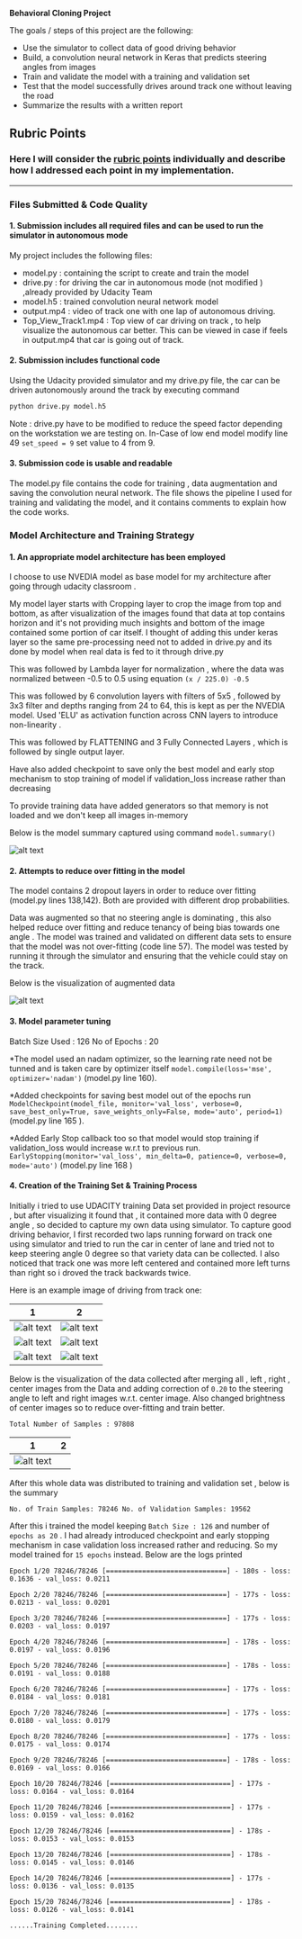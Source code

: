 **Behavioral Cloning Project**

The goals / steps of this project are the following:
* Use the simulator to collect data of good driving behavior
* Build, a convolution neural network in Keras that predicts steering angles from images
* Train and validate the model with a training and validation set
* Test that the model successfully drives around track one without leaving the road
* Summarize the results with a written report


[//]: # (Image References)

[image1]: ./model.PNG "Model"
[image2]: ./data_plot.PNG "Data Visual"
[image3]: ./data_plot2.PNG "Data Visual"
[image4]: ./1.jpg "Training Data"
[image5]: ./2.jpg "Training Data"
[image6]: ./3.jpg "Training Data"
[image7]: ./4.jpg "Training Data"
[image8]: ./5.jpg "Training Data"
[image9]: ./6.jpg "Training Data"

## Rubric Points
### Here I will consider the [rubric points](https://review.udacity.com/#!/rubrics/432/view) individually and describe how I addressed each point in my implementation.  

---
### Files Submitted & Code Quality

#### 1. Submission includes all required files and can be used to run the simulator in autonomous mode

My project includes the following files:
* model.py : containing the script to create and train the model
* drive.py : for driving the car in autonomous mode (not modified ) ,already provided by Udacity Team
* model.h5 : trained convolution neural network model
* output.mp4 : video of track one with one lap of autonomous driving.
* Top_View_Track1.mp4 : Top view of car driving on track , to help visualize the autonomous car better. This can be viewed in case if feels in output.mp4 that car is going out of track.

#### 2. Submission includes functional code
Using the Udacity provided simulator and my drive.py file, the car can be driven autonomously around the track by executing command
```sh
python drive.py model.h5
```
Note : drive.py have to be modified to reduce the speed factor depending on the workstation we are testing on. In-Case of low end model modify line 49 `set_speed = 9` set value to 4 from 9.

#### 3. Submission code is usable and readable

The model.py file contains the code for training , data augmentation and saving the convolution neural network. 
The file shows the pipeline I used for training and validating the model, and it contains comments to explain how the code works.

### Model Architecture and Training Strategy

#### 1. An appropriate model architecture has been employed

I choose to use NVEDIA model as base model for my architecture after going through udacity classroom . 

My model layer starts with Cropping layer to crop the image from top and bottom, as after visualization of the images found that data at top contains horizon and it's not providing much insights and bottom of the image contained some portion of car itself. I thought of adding this under keras layer so the same pre-processing need not to added in drive.py and its done by model when real data is fed to it through drive.py

This was followed by Lambda layer for normalization , where the data was normalized between  -0.5 to 0.5 using equation `(x / 225.0) -0.5`

This was followed by 6 convolution layers with filters of 5x5 , followed by 3x3 filter and depths ranging from 24 to 64, this is kept as per the NVEDIA model. Used 'ELU' as activation function across CNN layers to introduce non-linearity .

This was followed by FLATTENING and 3 Fully Connected Layers , which is followed by single output layer.

Have also added checkpoint to save only the best model and early stop mechanism to stop training of model if validation_loss increase rather than decreasing

To provide training data have added generators so that memory is not loaded and we don't keep all images in-memory

Below is the model summary captured using command `model.summary()`

![alt text][image1]

#### 2. Attempts to reduce over fitting in the model

The model contains 2 dropout layers in order to reduce over fitting (model.py lines 138,142). Both are provided with different drop probabilities. 

Data was augmented so that no steering angle is dominating , this also helped reduce over fitting and reduce tenancy of being bias towards one angle .
The model was trained and validated on different data sets to ensure that the model was not over-fitting (code line 57). 
The model was tested by running it through the simulator and ensuring that the vehicle could stay on the track.

Below is the visualization of augmented data

![alt text][image2]

#### 3. Model parameter tuning

Batch Size Used : 126
No of Epochs : 20

*The model used an nadam optimizer, so the learning rate need not be tunned and is taken care by optimizer itself
`model.compile(loss='mse', optimizer='nadam')` (model.py line 160).

*Added checkpoints for saving best model out of the epochs run 
 `ModelCheckpoint(model_file, monitor='val_loss', verbose=0, save_best_only=True, save_weights_only=False, mode='auto', period=1)` (model.py line 165 ).

*Added Early Stop callback too so that model would stop training if validation_loss would increase w.r.t to previous run.
`EarlyStopping(monitor='val_loss', min_delta=0, patience=0, verbose=0, mode='auto')` (model.py line 168 )


#### 4.  Creation of the Training Set & Training Process

Initially i tried to use UDACITY training Data set provided in project resource , but after visualizing it found that , it contained more data with 0 degree angle , so decided to capture my own data using simulator.
To capture good driving behavior, I first recorded two laps running forward on track one using simulator and tried to run the car in center of lane and tried not to keep steering angle 0 degree so that variety data can be collected. I also noticed that track one was more left centered and contained more left turns than right  so i droved the track backwards twice.

Here is an example image of driving from track one:

   1   |  2 
------------ | -------------
![alt text][image4] | ![alt text][image5]
![alt text][image6] | ![alt text][image7]
![alt text][image8] | ![alt text][image9]


Below is the visualization of the data collected after merging all , left , right , center images from the Data and adding correction of `0.20` to the steering angle to left and right images w.r.t. center image.
Also changed brightness of center images so to reduce over-fitting and train better.

`Total Number of Samples : 97808`

1   |  2 
------------ | -------------
 | ![alt text][image3]

After this whole data was distributed to training and validation set , below is the summary

`No. of Train Samples: 78246
No. of Validation Samples: 19562`

After this i trained the model keeping `Batch Size : 126` and number of  `epochs as 20` . I had already introduced checkpoint and early stopping mechanism in case validation loss increased rather and reducing. So my model trained for `15 epochs` instead.
Below are the logs printed 

`Epoch 1/20 78246/78246 [==============================] - 180s - loss: 0.1636 - val_loss: 0.0211`

`Epoch 2/20 78246/78246 [==============================] - 177s - loss: 0.0213 - val_loss: 0.0201`

`Epoch 3/20 78246/78246 [==============================] - 177s - loss: 0.0203 - val_loss: 0.0197`

`Epoch 4/20 78246/78246 [==============================] - 178s - loss: 0.0197 - val_loss: 0.0196`

`Epoch 5/20 78246/78246 [==============================] - 178s - loss: 0.0191 - val_loss: 0.0188`

`Epoch 6/20 78246/78246 [==============================] - 177s - loss: 0.0184 - val_loss: 0.0181`

`Epoch 7/20 78246/78246 [==============================] - 177s - loss: 0.0180 - val_loss: 0.0179`

`Epoch 8/20 78246/78246 [==============================] - 177s - loss: 0.0175 - val_loss: 0.0174`

`Epoch 9/20 78246/78246 [==============================] - 178s - loss: 0.0169 - val_loss: 0.0166`

`Epoch 10/20 78246/78246 [==============================] - 177s - loss: 0.0164 - val_loss: 0.0164`

`Epoch 11/20 78246/78246 [==============================] - 177s - loss: 0.0159 - val_loss: 0.0162`

`Epoch 12/20 78246/78246 [==============================] - 178s - loss: 0.0153 - val_loss: 0.0153`

`Epoch 13/20 78246/78246 [==============================] - 178s - loss: 0.0145 - val_loss: 0.0146`

`Epoch 14/20 78246/78246 [==============================] - 177s - loss: 0.0136 - val_loss: 0.0135`

`Epoch 15/20 78246/78246 [==============================] - 178s - loss: 0.0126 - val_loss: 0.0141`

`......Training Completed........`
